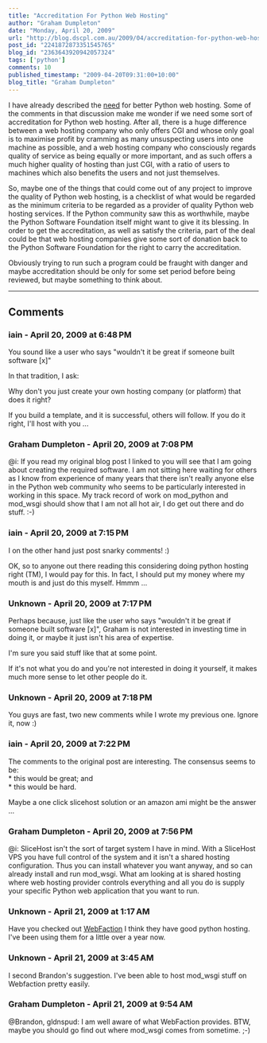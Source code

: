 ```yaml
---
title: "Accreditation For Python Web Hosting"
author: "Graham Dumpleton"
date: "Monday, April 20, 2009"
url: "http://blog.dscpl.com.au/2009/04/accreditation-for-python-web-hosting.html"
post_id: "2241872873351545765"
blog_id: "2363643920942057324"
tags: ['python']
comments: 10
published_timestamp: "2009-04-20T09:31:00+10:00"
blog_title: "Graham Dumpleton"
---
```


I have already described the [need](/posts/2009/04/improving-commercial-pythonwsgi-hosting/) for better Python web hosting. Some of the comments in that discussion make me wonder if we need some sort of accreditation for Python web hosting. After all, there is a huge difference between a web hosting company who only offers CGI and whose only goal is to maximise profit by cramming as many unsuspecting users into one machine as possible, and a web hosting company who consciously regards quality of service as being equally or more important, and as such offers a much higher quality of hosting than just CGI, with a ratio of users to machines which also benefits the users and not just themselves.

  


So, maybe one of the things that could come out of any project to improve the quality of Python web hosting, is a checklist of what would be regarded as the minimum criteria to be regarded as a provider of quality Python web hosting services. If the Python community saw this as worthwhile, maybe the Python Software Foundation itself might want to give it its blessing. In order to get the accreditation, as well as satisfy the criteria, part of the deal could be that web hosting companies give some sort of donation back to the Python Software Foundation for the right to carry the accreditation.

  


Obviously trying to run such a program could be fraught with danger and maybe accreditation should be only for some set period before being reviewed, but maybe something to think about.

---

## Comments

### iain - April 20, 2009 at 6:48 PM

You sound like a user who says "wouldn't it be great if someone built software \[x\]"  
  
In that tradition, I ask:  
  
Why don't you just create your own hosting company \(or platform\) that does it right?  
  
If you build a template, and it is successful, others will follow. If you do it right, I'll host with you ...

### Graham Dumpleton - April 20, 2009 at 7:08 PM

@i: If you read my original blog post I linked to you will see that I am going about creating the required software. I am not sitting here waiting for others as I know from experience of many years that there isn't really anyone else in the Python web community who seems to be particularly interested in working in this space. My track record of work on mod\_python and mod\_wsgi should show that I am not all hot air, I do get out there and do stuff. :-\)

### iain - April 20, 2009 at 7:15 PM

I on the other hand just post snarky comments\! :\)  
  
OK, so to anyone out there reading this considering doing python hosting right \(TM\), I would pay for this. In fact, I should put my money where my mouth is and just do this myself. Hmmm ...

### Unknown - April 20, 2009 at 7:17 PM

Perhaps because, just like the user who says "wouldn't it be great if someone built software \[x\]", Graham is not interested in investing time in doing it, or maybe it just isn't his area of expertise.  
  
I'm sure you said stuff like that at some point.  
  
If it's not what you do and you're not interested in doing it yourself, it makes much more sense to let other people do it.

### Unknown - April 20, 2009 at 7:18 PM

You guys are fast, two new comments while I wrote my previous one. Ignore it, now :\)

### iain - April 20, 2009 at 7:22 PM

The comments to the original post are interesting. The consensus seems to be:  
\* this would be great; and  
\* this would be hard.  
  
Maybe a one click slicehost solution or an amazon ami might be the answer ...

### Graham Dumpleton - April 20, 2009 at 7:56 PM

@i: SliceHost isn't the sort of target system I have in mind. With a SliceHost VPS you have full control of the system and it isn't a shared hosting configuration. Thus you can install whatever you want anyway, and so can already install and run mod\_wsgi. What am looking at is shared hosting where web hosting provider controls everything and all you do is supply your specific Python web application that you want to run.

### Unknown - April 21, 2009 at 1:17 AM

Have you checked out [WebFaction](http://www.webfaction.com?affiliate=oshecho) I think they have good python hosting. I've been using them for a little over a year now.

### Unknown - April 21, 2009 at 3:45 AM

I second Brandon's suggestion. I've been able to host mod\_wsgi stuff on Webfaction pretty easily.

### Graham Dumpleton - April 21, 2009 at 9:54 AM

@Brandon, gldnspud: I am well aware of what WebFaction provides. BTW, maybe you should go find out where mod\_wsgi comes from sometime. ;-\)

